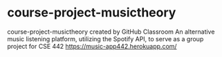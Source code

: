 # course-project-musictheory
course-project-musictheory created by GitHub Classroom
An alternative music listening platform, utilizing the Spotify API, to serve as a group project for CSE 442
https://music-app442.herokuapp.com/
